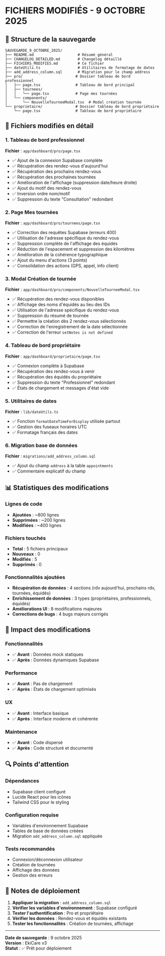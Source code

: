 # FICHIERS MODIFIÉS - 9 OCTOBRE 2025

## 📁 Structure de la sauvegarde

```
SAUVEGARDE_9_OCTOBRE_2025/
├── README.md                    # Résumé général
├── CHANGELOG_DETAILED.md        # Changelog détaillé
├── FICHIERS_MODIFIES.md         # Ce fichier
├── dateUtils.ts                 # Utilitaires de formatage de dates
├── add_address_column.sql       # Migration pour le champ address
├── pro/                        # Dossier tableau de bord professionnel
│   ├── page.tsx                # Tableau de bord principal
│   ├── tournees/
│   │   └── page.tsx            # Page mes tournées
│   └── components/
│       └── NouvelleTourneeModal.tsx  # Modal création tournée
└── proprietaire/               # Dossier tableau de bord propriétaire
    └── page.tsx                # Tableau de bord propriétaire
```

## 🔧 Fichiers modifiés en détail

### 1. Tableau de bord professionnel
**Fichier** : `app/dashboard/pro/page.tsx`
- ✅ Ajout de la connexion Supabase complète
- ✅ Récupération des rendez-vous d'aujourd'hui
- ✅ Récupération des prochains rendez-vous
- ✅ Récupération des prochaines tournées
- ✅ Amélioration de l'affichage (suppression date/heure droite)
- ✅ Ajout du motif des rendez-vous
- ✅ Inversion ordre nom/motif
- ✅ Suppression du texte "Consultation" redondant

### 2. Page Mes tournées
**Fichier** : `app/dashboard/pro/tournees/page.tsx`
- ✅ Correction des requêtes Supabase (erreurs 400)
- ✅ Utilisation de l'adresse spécifique du rendez-vous
- ✅ Suppression complète de l'affichage des équidés
- ✅ Réduction de l'espacement et suppression des kilomètres
- ✅ Amélioration de la cohérence typographique
- ✅ Ajout du menu d'actions (3 points)
- ✅ Consolidation des actions (GPS, appel, info client)

### 3. Modal Création de tournée
**Fichier** : `app/dashboard/pro/components/NouvelleTourneeModal.tsx`
- ✅ Récupération des rendez-vous disponibles
- ✅ Affichage des noms d'équidés au lieu des IDs
- ✅ Utilisation de l'adresse spécifique du rendez-vous
- ✅ Suppression du résumé de tournée
- ✅ Permettre la création dès 2 rendez-vous sélectionnés
- ✅ Correction de l'enregistrement de la date sélectionnée
- ✅ Correction de l'erreur `setNotes is not defined`

### 4. Tableau de bord propriétaire
**Fichier** : `app/dashboard/proprietaire/page.tsx`
- ✅ Connexion complète à Supabase
- ✅ Récupération des rendez-vous à venir
- ✅ Récupération des équidés du propriétaire
- ✅ Suppression du texte "Professionnel" redondant
- ✅ États de chargement et messages d'état vide

### 5. Utilitaires de dates
**Fichier** : `lib/dateUtils.ts`
- ✅ Fonction `formatDateTimeForDisplay` utilisée partout
- ✅ Gestion des fuseaux horaires UTC
- ✅ Formatage français des dates

### 6. Migration base de données
**Fichier** : `migrations/add_address_column.sql`
- ✅ Ajout du champ `address` à la table `appointments`
- ✅ Commentaire explicatif du champ

## 📊 Statistiques des modifications

### Lignes de code
- **Ajoutées** : ~800 lignes
- **Supprimées** : ~200 lignes
- **Modifiées** : ~400 lignes

### Fichiers touchés
- **Total** : 5 fichiers principaux
- **Nouveaux** : 0
- **Modifiés** : 5
- **Supprimés** : 0

### Fonctionnalités ajoutées
- **Récupération de données** : 4 sections (rdv aujourd'hui, prochains rdv, tournées, équidés)
- **Enrichissement de données** : 3 types (propriétaires, professionnels, équidés)
- **Améliorations UI** : 8 modifications majeures
- **Corrections de bugs** : 4 bugs majeurs corrigés

## 🎯 Impact des modifications

### Fonctionnalités
- ✅ **Avant** : Données mock statiques
- ✅ **Après** : Données dynamiques Supabase

### Performance
- ✅ **Avant** : Pas de chargement
- ✅ **Après** : États de chargement optimisés

### UX
- ✅ **Avant** : Interface basique
- ✅ **Après** : Interface moderne et cohérente

### Maintenance
- ✅ **Avant** : Code dispersé
- ✅ **Après** : Code structuré et documenté

## 🔍 Points d'attention

### Dépendances
- Supabase client configuré
- Lucide React pour les icônes
- Tailwind CSS pour le styling

### Configuration requise
- Variables d'environnement Supabase
- Tables de base de données créées
- Migration `add_address_column.sql` appliquée

### Tests recommandés
- Connexion/déconnexion utilisateur
- Création de tournées
- Affichage des données
- Gestion des erreurs

## 📝 Notes de déploiement

1. **Appliquer la migration** : `add_address_column.sql`
2. **Vérifier les variables d'environnement** : Supabase configuré
3. **Tester l'authentification** : Pro et propriétaire
4. **Vérifier les données** : Rendez-vous et équidés existants
5. **Tester les fonctionnalités** : Création de tournées, affichage

---

**Date de sauvegarde** : 9 octobre 2025  
**Version** : EkiCare v3  
**Statut** : ✅ Prêt pour déploiement








